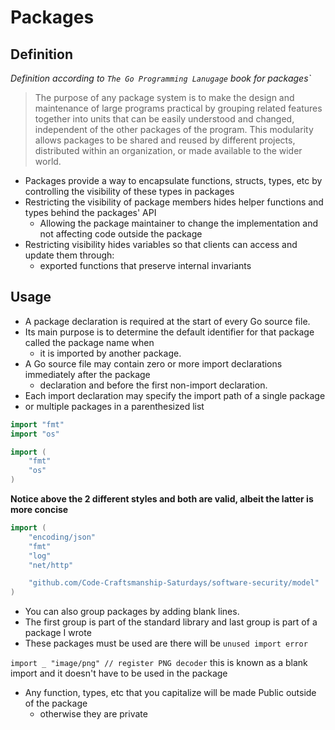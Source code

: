 # Packages

## Definition

*Definition according to `The Go Programming Lanugage` book for packages`*

> The purpose of any package system is to make the design and maintenance of large programs practical by grouping related features together into units that can be easily understood and changed, independent of the other packages of the program. This modularity allows packages to be shared and reused by different projects, distributed within an organization, or made available to the wider world.

* Packages provide a way to encapsulate functions, structs, types, etc by controlling the visibility of these types in packages
* Restricting the visibility of package members hides helper functions and types behind the packages' API
    * Allowing the package maintainer to change the implementation and not affecting code outside the package
* Restricting visibility hides variables so that clients can access and update them through:
    * exported functions that preserve internal invariants

## Usage

* A package declaration is required at the start of every Go source file.
* Its main purpose is to determine the default identifier for that package called the package name when
    * it is imported by another package.
* A Go source file may contain zero or more import declarations immediately after the package
    * declaration and before the first non-import declaration.
* Each import declaration may specify the import path of a single package
* or multiple packages in a parenthesized list

```go
import "fmt"
import "os"

import (
    "fmt"
    "os"
)
```

**Notice above the 2 different styles and both are valid, albeit the latter is more concise**

```go
import (
	"encoding/json"
	"fmt"
	"log"
	"net/http"

	"github.com/Code-Craftsmanship-Saturdays/software-security/model"
)
```

* You can also group packages by adding blank lines.
* The first group is part of the standard library and last group is part of a package I wrote
* These packages must be used are there will be `unused import error`

`import _ "image/png" // register PNG decoder` this is known as a blank import and it doesn't have to be used in the package

* Any function, types, etc that you capitalize will be made Public outside of the package
    * otherwise they are private
